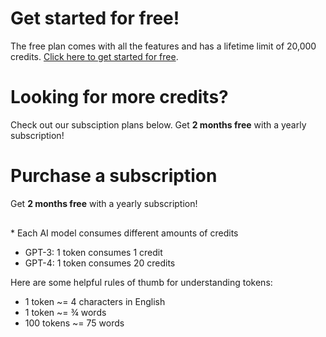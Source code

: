 <getting-started-instructions>
  <h1>Get started for free!</h1>
  <p>
    The free plan comes with all the features and has a lifetime limit of 20,000 credits.
    <a href="/docs/macos/getting-started/">Click here to get started for free</a>.
  </p>
  <h1>Looking for more credits?</h1>
  <p>Check out our subsciption plans below. Get <b>2 months free</b> with a yearly subscription!</p>
</getting-started-instructions>
<existing-user-instructions>
  <h1>Purchase a subscription</h1>
  <p class="instruction-text">Get <b>2 months free</b> with a yearly subscription!</p>
</existing-user-instructions>

<script async src="https://js.stripe.com/v3/pricing-table.js"></script>
<div style="margin: 30px 0">
  <stripe-pricing-table
    pricing-table-id="prctbl_1NjsheD2JBiQZxokSpWULstH"
    publishable-key="pk_live_51NJTTND2JBiQZxokSKTb96ZTSoFpzpGwdj9thFtEmVI3NxBficMiv94UL8ZsbzWoXDr2RSIyDPUk29x52ENrlvmR00bR04qY5j">
  </stripe-pricing-table>
</div>

<p>
  * Each AI model consumes different amounts of credits
</p>
<ul>
  <li>GPT-3: 1 token consumes 1 credit</li>
  <li>GPT-4: 1 token consumes 20 credits</li>
</ul>
<p>
  Here are some helpful rules of thumb for understanding tokens:
</p>
<ul>
  <li>1 token ~= 4 characters in English</li>
  <li>1 token ~= ¾ words</li>
  <li>100 tokens ~= 75 words</li>
</ul>
<script>
  const urlParams = new URLSearchParams(window.location.search);
  const customerEmail = urlParams.get("customer-email");
  if (customerEmail) {
    document.querySelector("getting-started-instructions").remove();
    const stripePricingTable = document.querySelector(
      "stripe-pricing-table"
    );
    stripePricingTable.setAttribute("customer-email", customerEmail);
  } else {
    document.querySelector("existing-user-instructions").remove();
  }
</script>